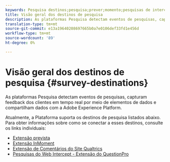 ```yaml
---
keywords: Pesquisa destinos;pesquisa;prever;momento;pesquisas de interceptação na Web;qualidade
title: Visão geral dos destinos de pesquisa
description: As plataformas Pesquisa detectam eventos de pesquisas, capturam feedback dos clientes em tempo real por meio de elementos de dados e compartilham dados com a Adobe Experience Platform.
translation-type: tm+mt
source-git-commit: e13a19640208697665b0a7e0106def33fd1e456d
workflow-type: tm+mt
source-wordcount: '89'
ht-degree: 0%

---
```



# Visão geral dos destinos de pesquisa {#survey-destinations}

As plataformas Pesquisa detectam eventos de pesquisas, capturam feedback dos clientes em tempo real por meio de elementos de dados e compartilham dados com a Adobe Experience Platform.

Atualmente, a Plataforma suporta os destinos de pesquisa listados abaixo. Para obter informações sobre como se conectar a esses destinos, consulte os links individuais:

- [Extensão prevista](./foresee.md)
- [Extensão InMoment](./inmoment.md)
- [Extensão de Comentários do Site Qualtrics](./qualtrics.md)
- [Pesquisas do Web Intercept - Extensão do QuestionPro](./web-intercept-surveys.md)
